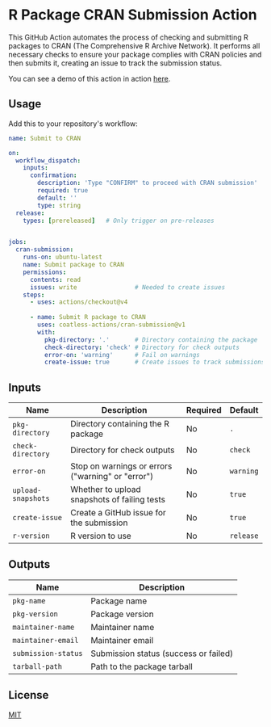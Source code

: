 # R Package CRAN Submission Action

This GitHub Action automates the process of checking and submitting R packages to CRAN (The Comprehensive R Archive Network). 
It performs all necessary checks to ensure your package complies with CRAN policies and then submits it, creating an issue to track the submission status.

You can see a demo of this action in action [here][submit-cran-demo]. 

## Usage

Add this to your repository's workflow:

```yaml
name: Submit to CRAN

on:
  workflow_dispatch:
    inputs:
      confirmation:
        description: 'Type "CONFIRM" to proceed with CRAN submission'
        required: true
        default: ''
        type: string
  release:
    types: [prereleased]   # Only trigger on pre-releases


jobs:
  cran-submission:
    runs-on: ubuntu-latest
    name: Submit package to CRAN
    permissions:
      contents: read
      issues: write                # Needed to create issues
    steps:
      - uses: actions/checkout@v4
      
      - name: Submit R package to CRAN
        uses: coatless-actions/cran-submission@v1
        with:
          pkg-directory: '.'       # Directory containing the package
          check-directory: 'check' # Directory for check outputs
          error-on: 'warning'      # Fail on warnings
          create-issue: true       # Create issues to track submissions
```

## Inputs

| Name               | Description                                       | Required | Default   |
|--------------------|---------------------------------------------------|----------|-----------|
| `pkg-directory`    | Directory containing the R package                | No       | `.`       |
| `check-directory`  | Directory for check outputs                       | No       | `check`   |
| `error-on`         | Stop on warnings or errors ("warning" or "error") | No       | `warning` |
| `upload-snapshots` | Whether to upload snapshots of failing tests      | No       | `true`    |
| `create-issue`     | Create a GitHub issue for the submission          | No       | `true`    |
| `r-version`        | R version to use                                  | No       | `release` |


## Outputs

| Name                | Description                           |
|---------------------|---------------------------------------|
| `pkg-name`          | Package name                          |
| `pkg-version`       | Package version                       |
| `maintainer-name`   | Maintainer name                       |
| `maintainer-email`  | Maintainer email                      |
| `submission-status` | Submission status (success or failed) |
| `tarball-path`      | Path to the package tarball           |

## License

[MIT](LICENSE)

[submit-cran-demo]: https://github.com/coatless-r-n-d/submit-cran-gh-action-check